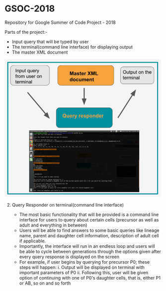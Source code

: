 # GSOC-2018
Repository for Google Summer of Code Project - 2018

Parts of the project:-

  - Input query that will be typed by user
  - The terminal(command line interface) for displaying output
  - The master XML document


<img src="query_flow_chart.png">

2. Query Responder on terminal(command line interface)

   - The most basic functionality that will be provided is a command line interface for users to query about certain cells (precursor as well as adult and everything in between)
   - Users will be able to find answers to some basic queries like lineage name, parent and daughter cell information, description of adult cell if applicable.
   - Importantly, the interface will run in an endless loop and users will be able to cycle between generations through the options given after every query response is displayed on the screen
   - For example, if user begins by querying for precursor P0; these steps will happen:
      i. Output will be displayed on terminal with important parameters of P0
      ii. Following this, user will be given option of continuing with one of P0's daughter cells, that is, either P1 or AB, so on and so forth
